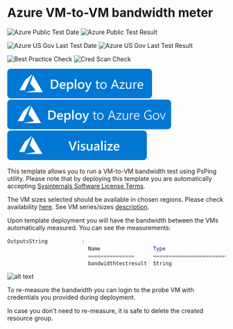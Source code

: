 # Azure VM-to-VM bandwidth meter

![Azure Public Test Date](https://azurequickstartsservice.blob.core.windows.net/badges/vm-to-vm-bandwidth-meter/PublicLastTestDate.svg)
![Azure Public Test Result](https://azurequickstartsservice.blob.core.windows.net/badges/vm-to-vm-bandwidth-meter/PublicDeployment.svg)

![Azure US Gov Last Test Date](https://azurequickstartsservice.blob.core.windows.net/badges/vm-to-vm-bandwidth-meter/FairfaxLastTestDate.svg)
![Azure US Gov Last Test Result](https://azurequickstartsservice.blob.core.windows.net/badges/vm-to-vm-bandwidth-meter/FairfaxDeployment.svg)

![Best Practice Check](https://azurequickstartsservice.blob.core.windows.net/badges/vm-to-vm-bandwidth-meter/BestPracticeResult.svg)
![Cred Scan Check](https://azurequickstartsservice.blob.core.windows.net/badges/vm-to-vm-bandwidth-meter/CredScanResult.svg)

[![Deploy To Azure](https://raw.githubusercontent.com/Azure/azure-quickstart-templates/master/1-CONTRIBUTION-GUIDE/images/deploytoazure.svg?sanitize=true)](https://portal.azure.com/#create/Microsoft.Template/uri/https%3A%2F%2Fraw.githubusercontent.com%2FAzure%2Fazure-quickstart-templates%2Fmaster%2Fvm-to-vm-bandwidth-meter%2Fazuredeploy.json)
[![Deploy To Azure US Gov](https://raw.githubusercontent.com/Azure/azure-quickstart-templates/master/1-CONTRIBUTION-GUIDE/images/deploytoazuregov.svg?sanitize=true)](https://portal.azure.us/#create/Microsoft.Template/uri/https%3A%2F%2Fraw.githubusercontent.com%2FAzure%2Fazure-quickstart-templates%2Fmaster%2Fvm-to-vm-bandwidth-meter%2Fazuredeploy.json)
[![Visualize](https://raw.githubusercontent.com/Azure/azure-quickstart-templates/master/1-CONTRIBUTION-GUIDE/images/visualizebutton.svg?sanitize=true)](http://armviz.io/#/?load=https%3A%2F%2Fraw.githubusercontent.com%2FAzure%2Fazure-quickstart-templates%2Fmaster%2Fvm-to-vm-bandwidth-meter%2Fazuredeploy.json)

This template allows you to run a VM-to-VM bandwidth test using PsPing utility.
Please note that by deploying this template you are automatically accepting [Sysinternals Software License Terms](https://technet.microsoft.com/en-us/sysinternals/bb469936).

The VM sizes selected should be available in chosen regions. Please check availability [here](https://azure.microsoft.com/en-us/regions/services/).
See VM series/sizes [description](https://azure.microsoft.com/en-us/documentation/articles/virtual-machines-windows-sizes/).

Upon template deployment you will have the bandwidth between the VMs automatically measured. You can see the measurements:

```powershell
OutputsString           :
                          Name                 Type                       Value
                          ===============      =========================  ==========
                          bandwidthtestresult  String                     Minimum = 124.83 MB/s, Maximum = 124.83 MB/s, Average = 124.83 MB/s
```

![alt text](images/bandwidth.png "Bandwidth measurement output")

To re-measure the bandwidth you can login to the probe VM with credentials you provided during deployment.

In case you don't need to re-measure, it is safe to delete the created resource group.
